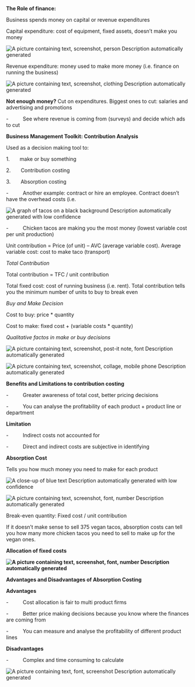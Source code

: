 **The Role of finance:**

Business spends money on capital or revenue expenditures

Capital expenditure: cost of equipment, fixed assets, doesn’t make you money

![A picture containing text, screenshot, person
Description automatically generated](file:///C:/Users/Pranav/AppData/Local/Temp/msohtmlclip1/01/clip_image002.png)

Revenue expenditure: money used to make more money (i.e. finance on running the business)

![A picture containing text, screenshot, clothing
Description automatically generated](file:///C:/Users/Pranav/AppData/Local/Temp/msohtmlclip1/01/clip_image004.png)

**Not enough money?** Cut on expenditures. Biggest ones to cut: salaries and advertising and promotions

-          See where revenue is coming from (surveys) and decide which ads to cut

**Business Management Toolkit: Contribution Analysis**

Used as a decision making tool to:

1.       make or buy something

2.       Contribution costing

3.       Absorption costing

-          Another example: contract or hire an employee. Contract doesn’t have the overhead costs (i.e.

![A graph of tacos on a black background
Description automatically generated with low confidence](file:///C:/Users/Pranav/AppData/Local/Temp/msohtmlclip1/01/clip_image006.png)

-          Chicken tacos are making you the most money (lowest variable cost per unit production)

Unit contribution = Price (of unit) – AVC (average variable cost). Average variable cost: cost to make taco (transport)

_Total Contribution_

Total contribution = TFC / unit contribution

Total fixed cost: cost of running business (i.e. rent). Total contribution tells you the minimum number of units to buy to break even

_Buy and Make Decision_

Cost to buy: price * quantity

Cost to make: fixed cost + (variable costs * quantity)

_Qualitative factos in make or buy decisions_

![A picture containing text, screenshot, post-it note, font
Description automatically generated](file:///C:/Users/Pranav/AppData/Local/Temp/msohtmlclip1/01/clip_image008.png)

![A picture containing text, screenshot, collage, mobile phone
Description automatically generated](file:///C:/Users/Pranav/AppData/Local/Temp/msohtmlclip1/01/clip_image010.png)

**Benefits and Limitations to contribution costing**

-          Greater awareness of total cost, better pricing decisions

-          You can analyse the profitability of each product + product line or department

**Limitation**

-          Indirect costs not accounted for

-          Direct and indirect costs are subjective in identifying

**Absorption Cost**

Tells you how much money you need to make for each product

![A close-up of blue text
Description automatically generated with low confidence](file:///C:/Users/Pranav/AppData/Local/Temp/msohtmlclip1/01/clip_image012.png)

![A picture containing text, screenshot, font, number
Description automatically generated](file:///C:/Users/Pranav/AppData/Local/Temp/msohtmlclip1/01/clip_image014.png)

Break-even quantity: Fixed cost / unit contribution

If it doesn’t make sense to sell 375 vegan tacos, absorption costs can tell you how many more chicken tacos you need to sell to make up for the vegan ones.

**Allocation of fixed costs**

**![A picture containing text, screenshot, font, number
Description automatically generated](file:///C:/Users/Pranav/AppData/Local/Temp/msohtmlclip1/01/clip_image016.png)**

**Advantages and Disadvantages of Absorption Costing**

**Advantages**

-          Cost allocation is fair to multi product firms

-          Better price making decisions because you know where the finances are coming from

-          You can measure and analyse the profitability of different product lines

**Disadvantages**

-          Complex and time consuming to calculate

![A picture containing text, font, screenshot
Description automatically generated](file:///C:/Users/Pranav/AppData/Local/Temp/msohtmlclip1/01/clip_image018.png)